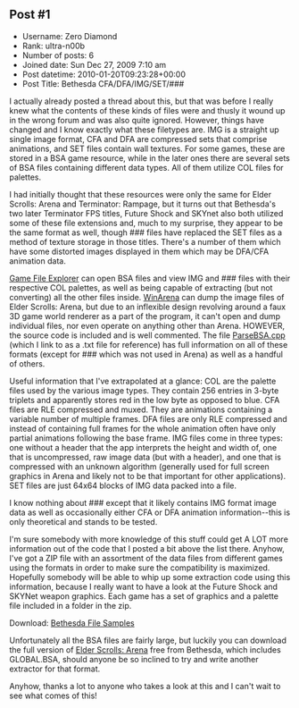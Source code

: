 ## Post #1
- Username: Zero Diamond
- Rank: ultra-n00b
- Number of posts: 6
- Joined date: Sun Dec 27, 2009 7:10 am
- Post datetime: 2010-01-20T09:23:28+00:00
- Post Title: Bethesda CFA/DFA/IMG/SET/###

I actually already posted a thread about this, but that was before I really knew what the contents of these kinds of files were and thusly it wound up in the wrong forum and was also quite ignored.  However, things have changed and I know exactly what these filetypes are.  IMG is a straight up single image format, CFA and DFA are compressed sets that comprise animations, and SET files contain wall textures.  For some games, these are stored in a BSA game resource, while in the later ones there are several sets of BSA files containing different data types.  All of them utilize COL files for palettes.

I had initially thought that these resources were only the same for Elder Scrolls: Arena and Terminator: Rampage, but it turns out that Bethesda's two later Terminator FPS titles, Future Shock and SKYnet also both utilized some of these file extensions and, much to my surprise, they appear to be the same format as well, though ### files have replaced the SET files as a method of texture storage in those titles.  There's a number of them which have some distorted images displayed in them which may be DFA/CFA animation data.

[Game File Explorer](http://mirrored.xentax.com/gfe/index.html) can open BSA files and view IMG and ### files with their respective COL palettes, as well as being capable of extracting (but not converting) all the other files inside.  [WinArena](http://www.tesnexus.com/downloads/file.php?id=8516) can dump the image files of Elder Scrolls: Arena, but due to an inflexible design revolving around a faux 3D game world renderer as a part of the program, it can't open and dump individual files, nor even operate on anything other than Arena.  HOWEVER, the source code is included and is well commented.  The file [ParseBSA.cpp](http://www.zxdware.net/ParseBSA.txt) (which I link to as a .txt file for reference) has full information on all of these formats (except for ### which was not used in Arena) as well as a handful of others.

Useful information that I've extrapolated at a glance:
COL are the palette files used by the various image types.  They contain 256 entries in 3-byte triplets and apparently stores red in the low byte as opposed to blue.
CFA files are RLE compressed and muxed.  They are animations containing a variable number of multiple frames.
DFA files are only RLE compressed and instead of containing full frames for the whole animation often have only partial animations following the base frame.
IMG files come in three types: one without a header that the app interprets the height and width of, one that is uncompressed, raw image data (but with a header), and one that is compressed with an unknown algorithm (generally used for full screen graphics in Arena and likely not to be that important for other applications).
SET files are just 64x64 blocks of IMG data packed into a file.

I know nothing about ### except that it likely contains IMG format image data as well as occasionally either CFA or DFA animation information--this is only theoretical and stands to be tested.

I'm sure somebody with more knowledge of this stuff could get A LOT more information out of the code that I posted a bit above the list there.  Anyhow, I've got a ZIP file with an assortment of the data files from different games using the formats in order to make sure the compatibility is maximized.  Hopefully somebody will be able to whip up some extraction code using this information, because I really want to have a look at the Future Shock and SKYNet weapon graphics.  Each game has a set of graphics and a palette file included in a folder in the zip.

Download: [Bethesda File Samples](http://www.zxdware.net/BETHESDA_FILES.zip)

Unfortunately all the BSA files are fairly large, but luckily you can download the full version of [Elder Scrolls: Arena](http://www.elderscrolls.com/downloads/downloads_games.htm) free from Bethesda, which includes GLOBAL.BSA, should anyone be so inclined to try and write another extractor for that format.

Anyhow, thanks a lot to anyone who takes a look at this and I can't wait to see what comes of this!
